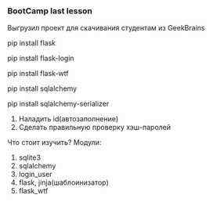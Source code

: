 ### BootCamp last lesson
Выгрузил проект для скачивания студентам из GeekBrains

pip install flask

pip install flask-login

pip install flask-wtf

pip install sqlalchemy

pip install sqlalchemy-serializer

1. Наладить id(автозаполнение)
2. Сделать правильную проверку хэш-паролей


Что стоит изучить?
Модули:
1. sqlite3
2. sqlalchemy
3. login_user
4. flask, jinja(шаблоинизатор)
5. flask_wtf